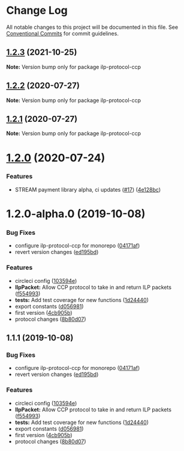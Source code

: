 # Change Log

All notable changes to this project will be documented in this file.
See [Conventional Commits](https://conventionalcommits.org) for commit guidelines.

## [1.2.3](https://github.com/interledgerjs/interledgerjs/compare/ilp-protocol-ccp@1.2.2...ilp-protocol-ccp@1.2.3) (2021-10-25)

**Note:** Version bump only for package ilp-protocol-ccp

## [1.2.2](https://github.com/interledgerjs/interledgerjs/compare/ilp-protocol-ccp@1.2.1...ilp-protocol-ccp@1.2.2) (2020-07-27)

**Note:** Version bump only for package ilp-protocol-ccp

## [1.2.1](https://github.com/interledgerjs/interledgerjs/compare/ilp-protocol-ccp@1.2.0...ilp-protocol-ccp@1.2.1) (2020-07-27)

**Note:** Version bump only for package ilp-protocol-ccp

# [1.2.0](https://github.com/interledgerjs/interledgerjs/compare/ilp-protocol-ccp@1.2.0-alpha.0...ilp-protocol-ccp@1.2.0) (2020-07-24)

### Features

- STREAM payment library alpha, ci updates ([#17](https://github.com/interledgerjs/interledgerjs/issues/17)) ([4e128bc](https://github.com/interledgerjs/interledgerjs/commit/4e128bcee372144c1324a73e8b51223a0b133f2e))

# 1.2.0-alpha.0 (2019-10-08)

### Bug Fixes

- configure ilp-protocol-ccp for monorepo ([04171af](https://github.com/interledgerjs/interledgerjs/commit/04171af))
- revert version changes ([ed195bd](https://github.com/interledgerjs/interledgerjs/commit/ed195bd))

### Features

- circleci config ([103594e](https://github.com/interledgerjs/interledgerjs/commit/103594e))
- **IlpPacket:** Allow CCP protocol to take in and return ILP packets ([f554993](https://github.com/interledgerjs/interledgerjs/commit/f554993))
- **tests:** Add test coverage for new functions ([1d24440](https://github.com/interledgerjs/interledgerjs/commit/1d24440))
- export constants ([d056981](https://github.com/interledgerjs/interledgerjs/commit/d056981))
- first version ([4cb905b](https://github.com/interledgerjs/interledgerjs/commit/4cb905b))
- protocol changes ([8b80d07](https://github.com/interledgerjs/interledgerjs/commit/8b80d07))

## 1.1.1 (2019-10-08)

### Bug Fixes

- configure ilp-protocol-ccp for monorepo ([04171af](https://github.com/interledgerjs/interledgerjs/commit/04171af))
- revert version changes ([ed195bd](https://github.com/interledgerjs/interledgerjs/commit/ed195bd))

### Features

- circleci config ([103594e](https://github.com/interledgerjs/interledgerjs/commit/103594e))
- **IlpPacket:** Allow CCP protocol to take in and return ILP packets ([f554993](https://github.com/interledgerjs/interledgerjs/commit/f554993))
- **tests:** Add test coverage for new functions ([1d24440](https://github.com/interledgerjs/interledgerjs/commit/1d24440))
- export constants ([d056981](https://github.com/interledgerjs/interledgerjs/commit/d056981))
- first version ([4cb905b](https://github.com/interledgerjs/interledgerjs/commit/4cb905b))
- protocol changes ([8b80d07](https://github.com/interledgerjs/interledgerjs/commit/8b80d07))
